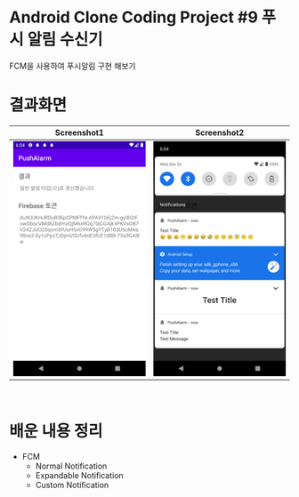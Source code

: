 # Android Clone Coding Project #9 푸시 알림 수신기
FCM을 사용하여 푸시알림 구현 해보기
</br>

# 결과화면
|Screenshot1|Screenshot2|
|---|---|
|<img src="./screenshot/1.png"/>|<img src="./screenshot/2.png"/>|

</br>

# 배운 내용 정리
- FCM
  - Normal Notification
  - Expandable Notification
  - Custom Notification
